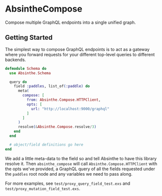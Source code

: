 # AbsintheCompose

Compose multiple GraphQL endpoints into a single unified graph.

## Getting Started

The simplest way to compose GraphQL endpoints is to act as a gateway where you forward requests for your different top-level queries to different backends.

```elixir
defmodule Schema do
  use Absinthe.Schema

  query do
    field :paddles, list_of(:paddle) do
      meta(
        compose: [
          from: Absinthe.Compose.HTTPClient,
          opts: [
            url: "http://localhost:9000/graphql"
          ]
        ]
      )
      resolve(&Absinthe.Compose.resolve/3)
    end
  end

  # object/field definitions go here
end
```

We add a little meta-data to the field so and tell Absinthe to have this library resolve it.
Then `absinthe_compose` will call `Absinthe.Compose.HTTPClient` with the opts we've provided, a GraphQL query of all the fields requested under the `paddles` root node and any variables we need to pass along.

For more examples, see `test/proxy_query_field_test.exs` and `test/proxy_mutation_field_test.exs`.
